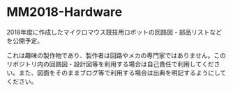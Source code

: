# MM2018-Hardware
2018年度に作成したマイクロマウス競技用ロボットの回路図・部品リストなどを公開予定。

これは趣味の製作物であり、製作者は回路やメカの専門家ではありません。このリポジトリ内の回路図・設計図等を利用する場合は自己責任で利用してください。また、図面をそのままブログ等で利用する場合は出典を明記するようにしてください。

